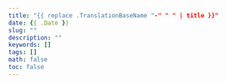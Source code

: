 ```yaml
---
title: "{{ replace .TranslationBaseName "-" " " | title }}"
date: {{ .Date }}
slug: ""
description: ""
keywords: []
tags: []
math: false
toc: false
---
```

